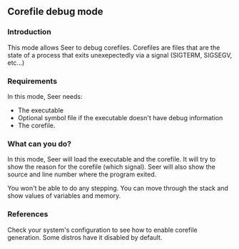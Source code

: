 ## Corefile debug mode

### Introduction

This mode allows Seer to debug corefiles. Corefiles are files that are the state of a process that exits unexepectedly
via a signal (SIGTERM, SIGSEGV, etc...)

### Requirements
In this mode, Seer needs:

* The executable
* Optional symbol file if the executable doesn't have debug information
* The corefile.

### What can you do?
In this mode, Seer will load the executable and the corefile. It will try to show the reason for the corefile (which signal).
Seer will also show the source and line number where the program exited.

You won't be able to do any stepping. You can move through the stack and show values of variables and memory.

### References

Check your system's configuration to see how to enable corefile generation. Some distros have it disabled by default.


